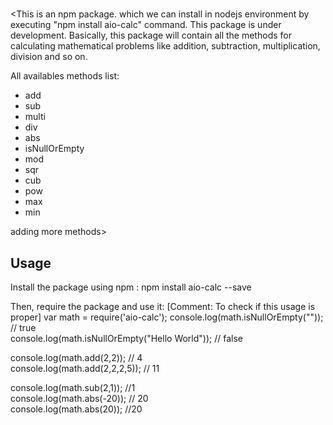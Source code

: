 # <aio-calc>
<This is an npm package. which we can install in nodejs environment by executing "npm install aio-calc" command. This package is under development. Basically, this package will contain all the methods for calculating mathematical problems like addition, subtraction, multiplication, division and so on.

All availables methods list:
   - add
   - sub
   - multi
   - div
   - abs
   - isNullOrEmpty
   - mod
   - sqr
   - cub
   - pow
   - max
   - min

adding more methods>

## Usage
Install the package using npm :
 npm install aio-calc --save

Then, require the package and use it:
 [Comment: To check if this usage is proper]
 var math = require('aio-calc');
 console.log(math.isNullOrEmpty("")); // true \
 console.log(math.isNullOrEmpty("Hello World")); // false

 console.log(math.add(2,2)); // 4 \
 console.log(math.add(2,2,2,5)); // 11 

 console.log(math.sub(2,1)); //1 \
 console.log(math.abs(-20)); // 20 \
 console.log(math.abs(20)); //20 
